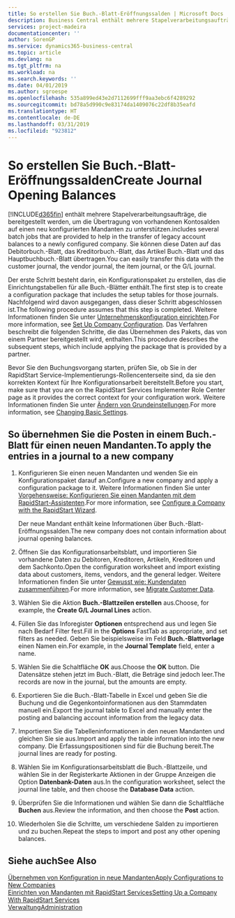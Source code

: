 ```yaml
---
title: So erstellen Sie Buch.-Blatt-Eröffnungssalden | Microsoft Docs
description: Business Central enthält mehrere Stapelverarbeitungsaufträge, die bereitgestellt werden, um die Übertragung von vorhandenen Kontosalden auf einen neu konfigurierten Mandanten zu unterstützen. Sie können diese Daten mithilfe von Buch.-Blatt-Buchungen einfach übertragen.
services: project-madeira
documentationcenter: ''
author: SorenGP
ms.service: dynamics365-business-central
ms.topic: article
ms.devlang: na
ms.tgt_pltfrm: na
ms.workload: na
ms.search.keywords: ''
ms.date: 04/01/2019
ms.author: sgroespe
ms.openlocfilehash: 535a899ed43e2d7112699fff9aa3ebc6f4289292
ms.sourcegitcommit: bd78a5d990c9e83174da1409076c22df8b35eafd
ms.translationtype: HT
ms.contentlocale: de-DE
ms.lasthandoff: 03/31/2019
ms.locfileid: "923812"
---
```

# <a name="create-journal-opening-balances"></a><span data-ttu-id="106a4-104">So erstellen Sie Buch.-Blatt-Eröffnungssalden</span><span class="sxs-lookup"><span data-stu-id="106a4-104">Create Journal Opening Balances</span></span>
[!INCLUDE[d365fin](includes/d365fin_md.md)] <span data-ttu-id="106a4-105">enthält mehrere Stapelverarbeitungsaufträge, die bereitgestellt werden, um die Übertragung von vorhandenen Kontosalden auf einen neu konfigurierten Mandanten zu unterstützen.</span><span class="sxs-lookup"><span data-stu-id="106a4-105">includes several batch jobs that are provided to help in the transfer of legacy account balances to a newly configured company.</span></span> <span data-ttu-id="106a4-106">Sie können diese Daten auf das Debitorbuch.-Blatt, das Kreditorbuch.-Blatt, das Artikel Buch.-Blatt und das Hauptbuchbuch.-Blatt übertragen.</span><span class="sxs-lookup"><span data-stu-id="106a4-106">You can easily transfer this data with the customer journal, the vendor journal, the item journal, or the G/L journal.</span></span>

<span data-ttu-id="106a4-107">Der erste Schritt besteht darin, ein Konfigurationspaket zu erstellen, das die Einrichtungstabellen für alle Buch.-Blätter enthält.</span><span class="sxs-lookup"><span data-stu-id="106a4-107">The first step is to create a configuration package that includes the setup tables for those journals.</span></span> <span data-ttu-id="106a4-108">Nachfolgend wird davon ausgegangen, dass dieser Schritt abgeschlossen ist.</span><span class="sxs-lookup"><span data-stu-id="106a4-108">The following procedure assumes that this step is completed.</span></span> <span data-ttu-id="106a4-109">Weitere Informationen finden Sie unter [Unternehmenskonfiguration einrichten](admin-set-up-company-configuration.md).</span><span class="sxs-lookup"><span data-stu-id="106a4-109">For more information, see [Set Up Company Configuration](admin-set-up-company-configuration.md).</span></span> <span data-ttu-id="106a4-110">Das Verfahren beschreibt die folgenden Schritte, die das Übernehmen des Pakets, das von einem Partner bereitgestellt wird, enthalten.</span><span class="sxs-lookup"><span data-stu-id="106a4-110">This procedure describes the subsequent steps, which include applying the package that is provided by a partner.</span></span>  

<span data-ttu-id="106a4-111">Bevor Sie den Buchungsvorgang starten, prüfen Sie, ob Sie in der RapidStart Service-Implementierungs-Rollencenterseite sind, da sie den korrekten Kontext für Ihre Konfigurationsarbeit bereitstellt.</span><span class="sxs-lookup"><span data-stu-id="106a4-111">Before you start, make sure that you are on the RapidStart Services Implementer Role Center page as it provides the correct context for your configuration work.</span></span> <span data-ttu-id="106a4-112">Weitere Informationen finden Sie unter [Ändern von Grundeinstellungen](ui-change-basic-settings.md).</span><span class="sxs-lookup"><span data-stu-id="106a4-112">For more information, see [Changing Basic Settings](ui-change-basic-settings.md).</span></span>

## <a name="to-apply-the-entries-in-a-journal-to-a-new-company"></a><span data-ttu-id="106a4-113">So übernehmen Sie die Posten in einem Buch.-Blatt für einen neuen Mandanten.</span><span class="sxs-lookup"><span data-stu-id="106a4-113">To apply the entries in a journal to a new company</span></span>  
1. <span data-ttu-id="106a4-114">Konfigurieren Sie einen neuen Mandanten und wenden Sie ein Konfigurationspaket darauf an.</span><span class="sxs-lookup"><span data-stu-id="106a4-114">Configure a new company and apply a configuration package to it.</span></span> <span data-ttu-id="106a4-115">Weitere Informationen finden Sie unter [Vorgehensweise: Konfigurieren Sie einen Mandanten mit dem RapidStart-Assistenten](admin-how-to-configure-a-company-with-the-rapidstart-wizard.md).</span><span class="sxs-lookup"><span data-stu-id="106a4-115">For more information, see [Configure a Company with the RapidStart Wizard](admin-how-to-configure-a-company-with-the-rapidstart-wizard.md).</span></span>  

    <span data-ttu-id="106a4-116">Der neue Mandant enthält keine Informationen über Buch.-Blatt-Eröffnungssalden.</span><span class="sxs-lookup"><span data-stu-id="106a4-116">The new company does not contain information about journal opening balances.</span></span>  

2. <span data-ttu-id="106a4-117">Öffnen Sie das Konfigurationsarbeitsblatt, und importieren Sie vorhandene Daten zu Debitoren, Kreditoren, Artikeln, Kreditoren und dem Sachkonto.</span><span class="sxs-lookup"><span data-stu-id="106a4-117">Open the configuration worksheet and import existing data about customers, items, vendors, and the general ledger.</span></span> <span data-ttu-id="106a4-118">Weitere Informationen finden Sie unter [Gewusst wie: Kundendaten zusammenführen](admin-migrate-customer-data.md).</span><span class="sxs-lookup"><span data-stu-id="106a4-118">For more information, see [Migrate Customer Data](admin-migrate-customer-data.md).</span></span>  
3. <span data-ttu-id="106a4-119">Wählen Sie die Aktion **Buch.-Blattzeilen erstellen** aus.</span><span class="sxs-lookup"><span data-stu-id="106a4-119">Choose, for example, the **Create G/L Journal Lines** action.</span></span>  
4. <span data-ttu-id="106a4-120">Füllen Sie das Inforegister **Optionen** entsprechend aus und legen Sie nach Bedarf Filter fest.</span><span class="sxs-lookup"><span data-stu-id="106a4-120">Fill in the **Options** FastTab as appropriate, and set filters as needed.</span></span> <span data-ttu-id="106a4-121">Geben Sie beispielsweise im Feld **Buch.-Blattvorlage** einen Namen ein.</span><span class="sxs-lookup"><span data-stu-id="106a4-121">For example, in the **Journal Template** field, enter a name.</span></span>  
5. <span data-ttu-id="106a4-122">Wählen Sie die Schaltfläche **OK** aus.</span><span class="sxs-lookup"><span data-stu-id="106a4-122">Choose the **OK** button.</span></span> <span data-ttu-id="106a4-123">Die Datensätze stehen jetzt im Buch.-Blatt, die Beträge sind jedoch leer.</span><span class="sxs-lookup"><span data-stu-id="106a4-123">The records are now in the journal, but the amounts are empty.</span></span>  
6. <span data-ttu-id="106a4-124">Exportieren Sie die Buch.-Blatt-Tabelle in Excel und geben Sie die Buchung und die Gegenkontoinformationen aus den Stammdaten manuell ein.</span><span class="sxs-lookup"><span data-stu-id="106a4-124">Export the journal table to Excel and manually enter the posting and balancing account information from the legacy data.</span></span>
7. <span data-ttu-id="106a4-125">Importieren Sie die Tabelleninformationen in den neuen Mandanten und gleichen Sie sie aus.</span><span class="sxs-lookup"><span data-stu-id="106a4-125">Import and apply the table information into the new company.</span></span> <span data-ttu-id="106a4-126">Die Erfassungspositionen sind für die Buchung bereit.</span><span class="sxs-lookup"><span data-stu-id="106a4-126">The journal lines are ready for posting.</span></span>  
8. <span data-ttu-id="106a4-127">Wählen Sie im Konfigurationsarbeitsblatt die Buch.-Blattzeile, und wählen Sie in der Registerkarte Aktionen in der Gruppe Anzeigen die Option **Datenbank-Daten** aus.</span><span class="sxs-lookup"><span data-stu-id="106a4-127">In the configuration worksheet, select the journal line table, and then choose the **Database Data** action.</span></span>  
9. <span data-ttu-id="106a4-128">Überprüfen Sie die Informationen und wählen Sie dann die Schaltfläche **Buchen** aus.</span><span class="sxs-lookup"><span data-stu-id="106a4-128">Review the information, and then choose the **Post** action.</span></span>  
10. <span data-ttu-id="106a4-129">Wiederholen Sie die Schritte, um verschiedene Salden zu importieren und zu buchen.</span><span class="sxs-lookup"><span data-stu-id="106a4-129">Repeat the steps to import and post any other opening balances.</span></span>  

## <a name="see-also"></a><span data-ttu-id="106a4-130">Siehe auch</span><span class="sxs-lookup"><span data-stu-id="106a4-130">See Also</span></span>  
[<span data-ttu-id="106a4-131">Übernehmen von Konfiguration in neue Mandanten</span><span class="sxs-lookup"><span data-stu-id="106a4-131">Apply Configurations to New Companies</span></span>](admin-apply-configuration-to-new-companies.md)  
[<span data-ttu-id="106a4-132">Einrichten von Mandanten mit RapidStart Services</span><span class="sxs-lookup"><span data-stu-id="106a4-132">Setting Up a Company With RapidStart Services</span></span>](admin-set-up-a-company-with-rapidstart.md)  
[<span data-ttu-id="106a4-133">Verwaltung</span><span class="sxs-lookup"><span data-stu-id="106a4-133">Administration</span></span>](admin-setup-and-administration.md)
